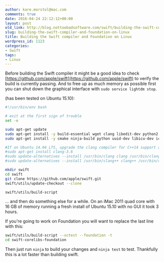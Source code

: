 ```yaml
---
author: kare.morstol@mac.com
comments: true
date: 2016-04-24 22:12:12+00:00
layout: post
old_link: http://blog.nottoobadsoftware.com/swift/building-the-swift-compiler-and-foundation-on-linux/
slug: building-the-swift-compiler-and-foundation-on-linux
title: Building the Swift compiler and Foundation on Linux
wordpress_id: 1123
categories:
- Swift
tags:
- Linux
---
```


Before building the Swift compiler it might be a good idea to check [https://github.com/apple/swift](https://github.com/apple/swift) to verify the build is currently passing. And to free up as much memory as possible first you can shut down the graphical interface with `sudo service lightdm stop`.

(has been tested on Ubuntu 15.10):

<!-- more -->

```bash
#!/usr/bin/env bash

# exit at the first sign of trouble
set -e

sudo apt-get update
sudo apt-get install -y build-essential wget clang libedit-dev python2.7 python2.7-dev rsync libxml2 git
sudo apt-get install -y cmake ninja-build python uuid-dev libicu-dev icu-devtools libbsd-dev libedit-dev libxml2-dev libsqlite3-dev swig libpython-dev libncurses5-dev pkg-config

#If on Ubuntu 14.04 LTS, upgrade the clang compiler for C++14 support and create a symlink:
#sudo apt-get install clang-3.6
#sudo update-alternatives --install /usr/bin/clang clang /usr/bin/clang-3.6 100
#sudo update-alternatives --install /usr/bin/clang++ clang++ /usr/bin/clang++-3.6 100

mkdir swift
cd swift
git clone https://github.com/apple/swift.git
swift/utils/update-checkout --clone

swift/utils/build-script
```

... and then do something else for a while. On an iMac 2011 quad core with 16 GB of memory running a fresh install of Ubuntu 15.10 with no GUI it took 3 hours.

If you're going to work on Foundation you will want to replace the last line with this:


    
```bash
swift/utils/build-script --xctest --foundation -t
cd swift-corelibs-foundation
```

Then just run `ninja` to build your changes and `ninja test` to test. Thankfully this is a lot faster than building swift.
